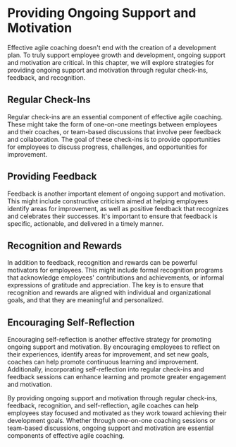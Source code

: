 # Providing Ongoing Support and Motivation

Effective agile coaching doesn't end with the creation of a development plan. To truly support employee growth and development, ongoing support and motivation are critical. In this chapter, we will explore strategies for providing ongoing support and motivation through regular check-ins, feedback, and recognition.

Regular Check-Ins
-----------------

Regular check-ins are an essential component of effective agile coaching. These might take the form of one-on-one meetings between employees and their coaches, or team-based discussions that involve peer feedback and collaboration. The goal of these check-ins is to provide opportunities for employees to discuss progress, challenges, and opportunities for improvement.

Providing Feedback
------------------

Feedback is another important element of ongoing support and motivation. This might include constructive criticism aimed at helping employees identify areas for improvement, as well as positive feedback that recognizes and celebrates their successes. It's important to ensure that feedback is specific, actionable, and delivered in a timely manner.

Recognition and Rewards
-----------------------

In addition to feedback, recognition and rewards can be powerful motivators for employees. This might include formal recognition programs that acknowledge employees' contributions and achievements, or informal expressions of gratitude and appreciation. The key is to ensure that recognition and rewards are aligned with individual and organizational goals, and that they are meaningful and personalized.

Encouraging Self-Reflection
---------------------------

Encouraging self-reflection is another effective strategy for promoting ongoing support and motivation. By encouraging employees to reflect on their experiences, identify areas for improvement, and set new goals, coaches can help promote continuous learning and improvement. Additionally, incorporating self-reflection into regular check-ins and feedback sessions can enhance learning and promote greater engagement and motivation.

By providing ongoing support and motivation through regular check-ins, feedback, recognition, and self-reflection, agile coaches can help employees stay focused and motivated as they work toward achieving their development goals. Whether through one-on-one coaching sessions or team-based discussions, ongoing support and motivation are essential components of effective agile coaching.
